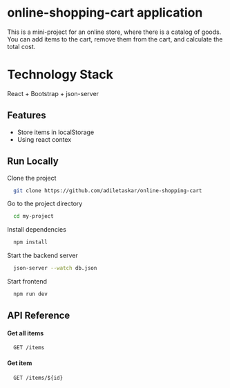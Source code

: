 # online-shopping-cart application

This is a mini-project for an online store, where there is a catalog of goods. You can add items to the cart, remove them from the cart, and calculate the total cost.

# Technology Stack 

React + Bootstrap + json-server
## Features

- Store items in localStorage
- Using react contex


## Run Locally

Clone the project

```bash
  git clone https://github.com/adiletaskar/online-shopping-cart
```

Go to the project directory

```bash
  cd my-project
```

Install dependencies

```bash
  npm install
```

Start the backend server

```bash
  json-server --watch db.json
```

Start frontend

```bash
  npm run dev
```
## API Reference

#### Get all items

```http
  GET /items
```

#### Get item

```http
  GET /items/${id}
```


